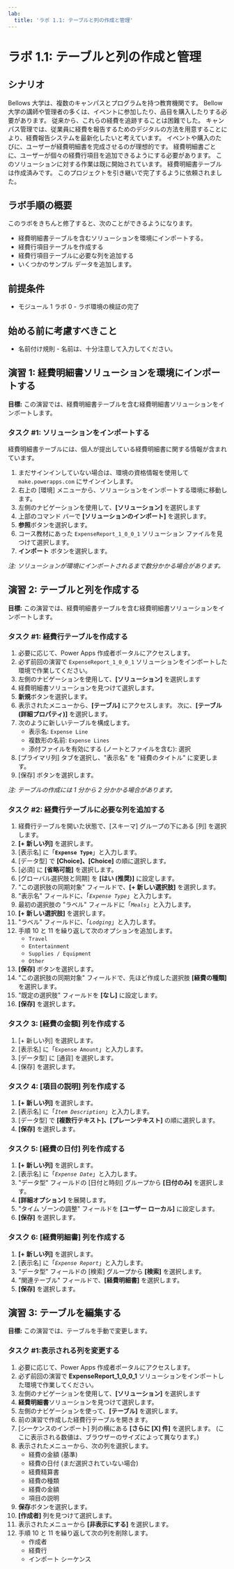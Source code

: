 ```yaml
---
lab:
  title: 'ラボ 1.1: テーブルと列の作成と管理'
---
```


# ラボ 1.1: テーブルと列の作成と管理

## シナリオ
Bellows 大学は、複数のキャンパスとプログラムを持つ教育機関です。 Bellow 大学の講師や管理者の多くは、イベントに参加したり、品目を購入したりする必要があります。 従来から、これらの経費を追跡することは困難でした。
キャンパス管理では、従業員に経費を報告するためのデジタルの方法を用意することにより、経費報告システムを最新化したいと考えています。
イベントや購入のたびに、ユーザーが経費明細書を完成させるのが理想的です。 経費明細書ごとに、ユーザーが個々の経費行項目を追加できるようにする必要があります。 このソリューションに対する作業は既に開始されています。 経費明細書テーブルは作成済みです。 このプロジェクトを引き継いで完了するように依頼されました。

## ラボ手順の概要
このラボをきちんと修了すると、次のことができるようになります。
- 経費明細書テーブルを含むソリューションを環境にインポートする。
- 経費行項目テーブルを作成する
- 経費行項目テーブルに必要な列を追加する
- いくつかのサンプル データを追加します。

## 前提条件
- モジュール 1 ラボ 0 - ラボ環境の検証の完了

## 始める前に考慮すべきこと
- 名前付け規則 - 名前は、十分注意して入力してください。

## 演習 1: 経費明細書ソリューションを環境にインポートする
**目標:** この演習では、経費明細書テーブルを含む経費明細書ソリューションをインポートします。

### タスク #1: ソリューションをインポートする
経費明細書テーブルには、個人が提出している経費明細書に関する情報が含まれています。
1. まだサインインしていない場合は、環境の資格情報を使用して `make.powerapps.com` にサインインします。
2. 右上の [環境] メニューから、ソリューションをインポートする環境に移動します。
3. 左側のナビゲーションを使用して、**[ソリューション]** を選択します
4. 上部のコマンド バーで **[ソリューションのインポート]** を選択します。
5. **参照**ボタンを選択します。
6. コース教材にあった `ExpenseReport_1_0_0_1` ソリューション ファイルを見つけて選択します。
7. **インポート** ボタンを選択します。

*注: ソリューションが環境にインポートされるまで数分かかる場合があります。*

## 演習 2: テーブルと列を作成する
**目標:** この演習では、経費明細書テーブルを含む経費明細書ソリューションをインポートします。

### タスク #1: 経費行テーブルを作成する
1. 必要に応じて、Power Apps 作成者ポータルにアクセスします。
2. 必ず前回の演習で `ExpenseReport_1_0_0_1` ソリューションをインポートした環境で作業してください。
3. 左側のナビゲーションを使用して、**[ソリューション]** を選択します
4. 経費明細書ソリューションを見つけて選択します。
5. **新規**ボタンを選択します。
6. 表示されたメニューから、**[テーブル]** にアクセスします。 次に、**[テーブル (詳細プロパティ)]** を選択します。
7. 次のように新しいテーブルを構成します。
   - 表示名: `Expense Line`
   - 複数形の名前: `Expense Lines`
   - 添付ファイルを有効にする (ノートとファイルを含む): 選択
8. [プライマリ列] タブを選択し、"表示名" を "経費のタイトル" に変更します。
9. [保存] ボタンを選択します。

*注: テーブルの作成には 1 分から 2 分かかる場合があります。*

### タスク #2: 経費行テーブルに必要な列を追加する
1. 経費行テーブルを開いた状態で、[スキーマ] グループの下にある [列] を選択します。
2. **[+ 新しい列]** を選択します。
3. [表示名] に「**`Expense Type`**」と入力します。
4. [データ型] で **[Choice]、[Choice]** の順に選択します。
5. [必須] に **[省略可能]** を選択します。
6. [グローバル選択肢と同期] を **[はい (推奨)]** に設定します。
7. "この選択肢の同期対象" フィールドで、**[+ 新しい選択肢]** を選択します。
8. "表示名" フィールドに、「*`Expense Type`*」と入力します。
9. 最初の選択肢の "ラベル" フィールドに「*`Meals`*」と入力します。
10. **[+ 新しい選択肢]** を選択します。
11. "ラベル" フィールドに、「*`Lodging`*」と入力します。
12. 手順 10 と 11 を繰り返して次のオプションを追加します。
    - `Travel`
    - `Entertainment`
    - `Supplies / Equipment`
    - `Other`
13. **[保存]** ボタンを選択します。
14. "この選択肢の同期対象" フィールドで、先ほど作成した選択肢 **[経費の種類]** を選択します。
15. "既定の選択肢" フィールドを **[なし]** に設定します。
16. **[保存]** を選択します。

### タスク 3: [経費の金額] 列を作成する
1. [+ 新しい列] を選択します。
2. [表示名] に「`Expense Amount`」と入力します。
3. [データ型] に [通貨] を選択します。
4. [保存] を選択します。

### タスク 4: [項目の説明] 列を作成する
1. **[+ 新しい列]** を選択します。
2. [表示名] に「*`Item Description`*」と入力します。
3. [データ型] で **[複数行テキスト]、[プレーンテキスト]** の順に選択します。
4. **[保存]** を選択します。

### タスク 5: [経費の日付] 列を作成する
1. **[+ 新しい列]** を選択します。
2. [表示名] に「*`Expense Date`*」と入力します。
3. "データ型" フィールドの [日付と時刻] グループから **[日付のみ]** を選択します。
4. **[詳細オプション]** を展開します。
5. "タイム ゾーンの調整" フィールドを **[ユーザー ローカル]** に設定します。
6. **[保存]** を選択します。

### タスク 6: [経費明細書] 列を作成する
1. **[+ 新しい列]** を選択します。
2. [表示名] に「*`Expense Report`*」と入力します。
3. "データ型" フィールドの [検索] グループから **[検索]** を選択します。
4. "関連テーブル" フィールドで、**[経費明細書]** を選択します。
5. **[保存]** を選択します。

## 演習 3: テーブルを編集する
**目標:** この演習では、テーブルを手動で変更します。

### タスク #1:表示される列を変更する
1. 必要に応じて、Power Apps 作成者ポータルにアクセスします。
2. 必ず前回の演習で **ExpenseReport_1_0_0_1** ソリューションをインポートした環境で作業してください。
3. 左側のナビゲーションを使用して、**[ソリューション]** を選択します
4. **経費明細書**ソリューションを見つけて選択します。
5. 左側のナビゲーションを使って、**[テーブル]** を選択します。
6. 前の演習で作成した経費行テーブルを開きます。
7. [シーケンスのインポート] 列の横にある **[さらに [X] 件]** を選択します。 (ここに表示される数値は、ブラウザーのサイズによって異なります。)
8. 表示されたメニューから、次の列を選択します。
   - 経費の金額 (基準)
   - 経費の日付 (まだ選択されていない場合)
   - 経費精算書
   - 経費の種類
   - 経費の金額
   - 項目の説明
9. **保存**ボタンを選択します。
10. **[作成者]** 列を見つけて選択します。
11. 表示されたメニューから **[非表示にする]** を選択します。
12. 手順 10 と 11 を繰り返して次の列を削除します。
    - 作成者
    - 経費行
    - インポート シーケンス
